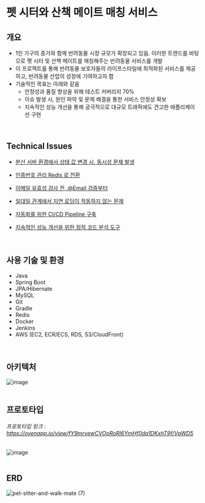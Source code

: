 # 펫 시터와 산책 메이트 매칭 서비스

## 개요
- 1인 가구의 증가와 함께 반려동물 시장 규모가 확장되고 있음. 이러한 트렌드를 바탕으로 펫 시터 및 산책 메이트를 매칭해주는 반려동물 서비스를 개발
- 이 프로젝트를 통해 반려동물 보호자들의 라이프스타일에 최적화된 서비스를 제공하고, 반려동물 산업의 성장에 기여하고자 함
- 기술적인 목표는 아래와 같음
  - 안정성과 품질 향상을 위해 테스트 커버리지 70% 
  - 이슈 발생 시, 원인 파악 및 문제 해결을 통한 서비스 안정성 확보
  - 지속적인 성능 개선을 통해 궁극적으로 대규모 트래픽에도 견고한 애플리케이션 구현
<br>

## Technical Issues
- [분산 서버 환경에서 상태 값 변경 시, 동시성 문제 발생](https://github.com/iamjunhyeok/pet-sitter-and-walk-mate/wiki/%EB%B6%84%EC%82%B0-%EC%84%9C%EB%B2%84-%ED%99%98%EA%B2%BD%EC%97%90%EC%84%9C-%EC%83%81%ED%83%9C-%EA%B0%92-%EB%B3%80%EA%B2%BD-%EC%8B%9C,-%EB%8F%99%EC%8B%9C%EC%84%B1-%EB%AC%B8%EC%A0%9C-%EB%B0%9C%EC%83%9D)

- [인증번호 관리 Redis 로 전환](https://github.com/iamjunhyeok/pet-sitter-and-walk-mate/wiki/%EC%9D%B8%EC%A6%9D%EB%B2%88%ED%98%B8-%EA%B4%80%EB%A6%AC-Redis-%EB%A1%9C-%EC%A0%84%ED%99%98)

- [이메일 유효성 검사 전, @Email 검증부터](https://github.com/iamjunhyeok/pet-sitter-and-walk-mate/wiki/%EC%9D%B4%EB%A9%94%EC%9D%BC-%EC%9C%A0%ED%9A%A8%EC%84%B1-%EA%B2%80%EC%82%AC-%EC%A0%84,-@Email-%EA%B2%80%EC%A6%9D%EB%B6%80%ED%84%B0)

- [일대일 관계에서 지연 로딩이 작동하지 않는 문제](https://github.com/iamjunhyeok/pet-sitter-and-walk-mate/wiki/%EC%9D%BC%EB%8C%80%EC%9D%BC-%EA%B4%80%EA%B3%84%EC%97%90%EC%84%9C-%EC%A7%80%EC%97%B0-%EB%A1%9C%EB%94%A9%EC%9D%B4-%EC%9E%91%EB%8F%99%ED%95%98%EC%A7%80-%EC%95%8A%EB%8A%94-%EB%AC%B8%EC%A0%9C)

- [자동화를 위한 CI/CD Pipeline 구축](https://github.com/iamjunhyeok/pet-sitter-and-walk-mate/wiki/%EC%9E%90%EB%8F%99%ED%99%94%EB%A5%BC-%EC%9C%84%ED%95%9C-CI-CD-Pipeline-%EA%B5%AC%EC%B6%95)

- [지속적인 성능 개선을 위한 정적 코드 분석 도구](https://github.com/iamjunhyeok/pet-sitter-and-walk-mate/wiki/%EC%A7%80%EC%86%8D%EC%A0%81%EC%9D%B8-%EC%84%B1%EB%8A%A5-%EA%B0%9C%EC%84%A0%EC%9D%84-%EC%9C%84%ED%95%9C-%EC%A0%95%EC%A0%81-%EC%BD%94%EB%93%9C-%EB%B6%84%EC%84%9D-%EB%8F%84%EA%B5%AC)
<br>

## 사용 기술 및 환경
- Java
- Spring Boot
- JPA/Hibernate
- MySQL
- Git
- Gradle
- Redis
- Docker
- Jenkins
- AWS (EC2, ECR/ECS, RDS, S3/CloudFront)
<br>

## 아키텍처
![image](https://user-images.githubusercontent.com/93698160/227998673-4b7a8ec4-db8a-45ad-8c38-d45ba0f188d6.png)
<br>
<br>

## 프로토타입
###### 프로토타입 링크 : https://ovenapp.io/view/fY9mrvewCVOoRoRI6YmHf0da1DKxhT9f/VpWD5

![image](https://user-images.githubusercontent.com/93698160/227999016-646e755c-0683-421f-b517-cee13d264eec.png)
<br>
<br>

## ERD
![pet-sitter-and-walk-mate (7)](https://user-images.githubusercontent.com/93698160/229858339-f6400540-aa4b-436a-aa0e-53ca1a72c7d8.png)
